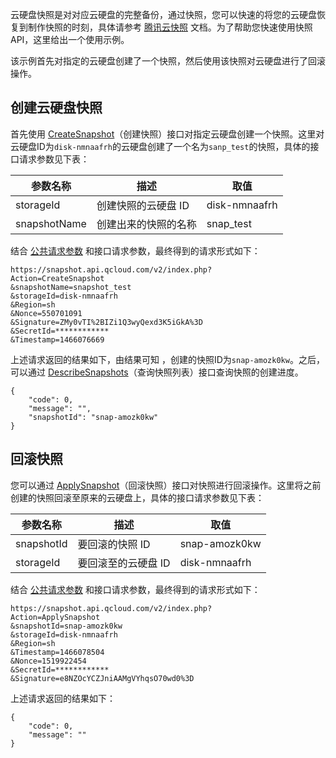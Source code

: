 云硬盘快照是对对应云硬盘的完整备份，通过快照，您可以快速的将您的云硬盘恢复到制作快照的时刻，具体请参考 [腾讯云快照](https://cloud.tencent.com/document/product/362/5754) 文档。为了帮助您快速使用快照 API，这里给出一个使用示例。

该示例首先对指定的云硬盘创建了一个快照，然后使用该快照对云硬盘进行了回滚操作。

## 创建云硬盘快照

首先使用 [CreateSnapshot](https://cloud.tencent.com/doc/api/364/2529)（创建快照）接口对指定云硬盘创建一个快照。这里对云硬盘ID为`disk-nmnaafrh`的云硬盘创建了一个名为`sanp_test`的快照，具体的接口请求参数见下表：

| 参数名称 | 描述 |  取值 |
| --- | --- | --- |
| storageId| 创建快照的云硬盘 ID |  disk-nmnaafrh |
| snapshotName | 创建出来的快照的名称 | snap_test |


结合 [公共请求参数](/document/product/240/8320) 和接口请求参数，最终得到的请求形式如下：
```shell
https://snapshot.api.qcloud.com/v2/index.php?
Action=CreateSnapshot
&snapshotName=snapshot_test
&storageId=disk-nmnaafrh
&Region=sh
&Nonce=550701091
&Signature=ZMy0vTI%2BIZi1Q3wyQexd3K5iGkA%3D
&SecretId=************
&Timestamp=1466076669
```

上述请求返回的结果如下，由结果可知 ，创建的快照ID为`snap-amozk0kw`。之后，可以通过 [DescribeSnapshots](https://cloud.tencent.com/doc/api/364/2530)（查询快照列表）接口查询快照的创建进度。

```shell
{
	"code": 0,
	"message": "",
	"snapshotId": "snap-amozk0kw"
}
```

## 回滚快照
您可以通过 [ApplySnapshot](https://cloud.tencent.com/doc/api/364/2533)（回滚快照）接口对快照进行回滚操作。这里将之前创建的快照回滚至原来的云硬盘上，具体的接口请求参数见下表：

| 参数名称 | 描述 |  取值 |
| --- | --- | --- |
| snapshotId | 要回滚的快照 ID | snap-amozk0kw |
| storageId | 要回滚至的云硬盘 ID | disk-nmnaafrh |


结合 [公共请求参数](/document/product/240/8320) 和接口请求参数，最终得到的请求形式如下：

```shell
https://snapshot.api.qcloud.com/v2/index.php?
Action=ApplySnapshot
&snapshotId=snap-amozk0kw
&storageId=disk-nmnaafrh
&Region=sh
&Timestamp=1466078504
&Nonce=1519922454
&SecretId=************
&Signature=e8NZOcYCZJniAAMgVYhqsO70wd0%3D
```

上述请求返回的结果如下：
```shell
{
	"code": 0,
	"message": ""
}
```
